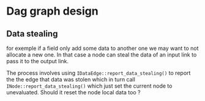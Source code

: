 # Dag graph design

## Data stealing

for exemple if a field only add some data to another one we may want to not allocate a new one. In that case a node can steal the data of an input link to pass it to the output link.

The process involves using `IDataEdge::report_data_stealing()` to report the the edge that data was stolen which in turn call `INode::report_data_stealing()` which just set the current node to unevaluated. Should it reset the node local data too ?
